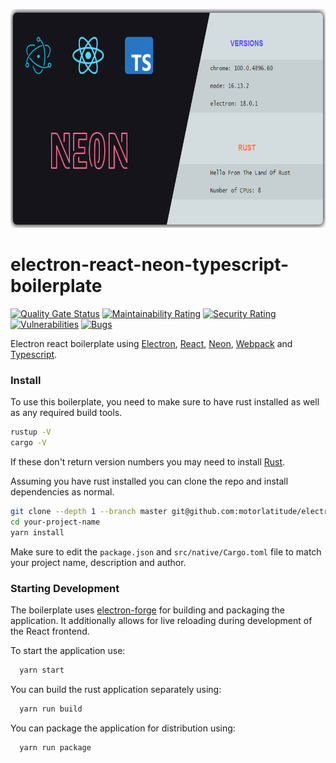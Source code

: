 <p align="center">
  <img height="350" src="https://raw.githubusercontent.com/motorlatitude/electron-react-neon-typescript-boilerplate/master/src/assets/img/screenshot.png" />
</p>

# electron-react-neon-typescript-boilerplate

[![Quality Gate Status](https://sonarcloud.io/api/project_badges/measure?project=motorlatitude_electron-react-neon-typescript-boilerplate&metric=alert_status)](https://sonarcloud.io/summary/new_code?id=motorlatitude_electron-react-neon-typescript-boilerplate)
[![Maintainability Rating](https://sonarcloud.io/api/project_badges/measure?project=motorlatitude_electron-react-neon-typescript-boilerplate&metric=sqale_rating)](https://sonarcloud.io/summary/new_code?id=motorlatitude_electron-react-neon-typescript-boilerplate)
[![Security Rating](https://sonarcloud.io/api/project_badges/measure?project=motorlatitude_electron-react-neon-typescript-boilerplate&metric=security_rating)](https://sonarcloud.io/summary/new_code?id=motorlatitude_electron-react-neon-typescript-boilerplate)
[![Vulnerabilities](https://sonarcloud.io/api/project_badges/measure?project=motorlatitude_electron-react-neon-typescript-boilerplate&metric=vulnerabilities)](https://sonarcloud.io/summary/new_code?id=motorlatitude_electron-react-neon-typescript-boilerplate)
[![Bugs](https://sonarcloud.io/api/project_badges/measure?project=motorlatitude_electron-react-neon-typescript-boilerplate&metric=bugs)](https://sonarcloud.io/summary/new_code?id=motorlatitude_electron-react-neon-typescript-boilerplate)


Electron react boilerplate using [Electron](https://www.electronjs.org/), [React](https://reactjs.org/), [Neon](https://neon-bindings.com/), [Webpack](https://webpack.js.org/) and [Typescript](https://www.typescriptlang.org/).

### Install

To use this boilerplate, you need to make sure to have rust installed as well as any required build tools.

```bash
rustup -V
cargo -V
```

If these don't return version numbers you may need to install [Rust](https://www.rust-lang.org/tools/install).

Assuming you have rust installed you can clone the repo and install dependencies as normal.

```bash
git clone --depth 1 --branch master git@github.com:motorlatitude/electron-react-neon-typescript-boilerplate.git your-project-name
cd your-project-name
yarn install
```
Make sure to edit the `package.json` and `src/native/Cargo.toml` file to match your project name, description and author.

### Starting Development

The boilerplate uses [electron-forge](https://www.electronforge.io/) for building and packaging the application. It additionally allows for live reloading during development of the React frontend.

To start the application use:

```bash
  yarn start
```

You can build the rust application separately using:

```bash
  yarn run build
```

You can package the application for distribution using:

```bash
  yarn run package
```
